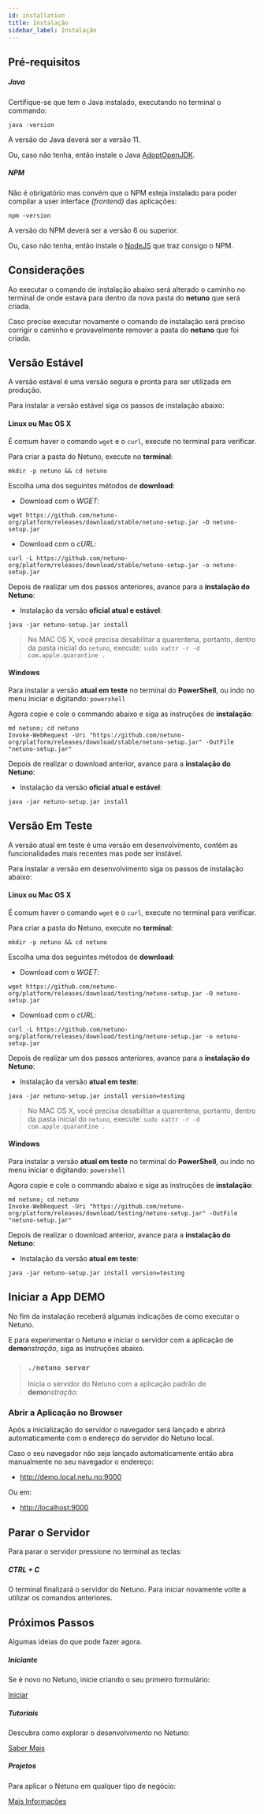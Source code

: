 ```yaml
---
id: installation
title: Instalação
sidebar_label: Instalação
---
```


## Pré-requisitos

##### Java

Certifique-se que tem o Java instalado, executando no terminal o commando:

`java -version`

A versão do Java deverá ser a versão 11.

Ou, caso não tenha, então instale o Java <a href="https://adoptopenjdk.net/" target="_blank">AdoptOpenJDK</a>.

##### NPM

Não é obrigatório mas convém que o NPM esteja instalado para poder compilar a user interface _(frontend)_ das aplicações:

`npm -version`

A versão do NPM deverá ser a versão 6 ou superior.

Ou, caso não tenha, então instale o <a href="https://nodejs.org/" target="_blank">NodeJS</a> que traz consigo o NPM.

## Considerações

Ao executar o comando de instalação abaixo será alterado o caminho no terminal de onde estava para dentro da nova pasta do **netuno** que será criada.

Caso precise executar novamente o comando de instalação será preciso corrigir o caminho e provavelmente remover a pasta do **netuno** que foi criada.

## Versão Estável

A versão estável é uma versão segura e pronta para ser utilizada em produção.

Para instalar a versão estável siga os passos de instalação abaixo:

#### Linux ou Mac OS X

É comum haver o comando `wget` e o `curl`, execute no terminal para verificar.

Para criar a pasta do Netuno, execute no **terminal**:

```plaintext
mkdir -p netuno && cd netuno
```

Escolha uma dos seguintes métodos de **download**:

* Download com o *WGET*:

```plaintext
wget https://github.com/netuno-org/platform/releases/download/stable/netuno-setup.jar -O netuno-setup.jar
```

* Download com o *cURL*:

```plaintext
curl -L https://github.com/netuno-org/platform/releases/download/stable/netuno-setup.jar -o netuno-setup.jar
```

Depois de realizar um dos passos anteriores, avance para a **instalação do Netuno**:

* Instalação da versão **oficial atual e estável**:

```plaintext
java -jar netuno-setup.jar install
```

> No MAC OS X, você precisa desabilitar a quarentena, portanto, dentro da pasta inicial do `netuno`, execute:
> `sudo xattr -r -d com.apple.quarantine .`

#### Windows

Para instalar a versão **atual em teste** no terminal do **PowerShell**, ou indo no menu iniciar e digitando: `powershell`

Agora copie e cole o commando abaixo e siga as instruções de **instalação**:

```plaintext
md netuno; cd netuno
Invoke-WebRequest -Uri "https://github.com/netuno-org/platform/releases/download/stable/netuno-setup.jar" -OutFile "netuno-setup.jar"
```

Depois de realizar o download anterior, avance para a **instalação do Netuno**:

* Instalação da versão **oficial atual e estável**:

```plaintext
java -jar netuno-setup.jar install
```

## Versão Em Teste

A versão atual em teste é uma versão em desenvolvimento, contém as funcionalidades mais recentes mas pode ser instável.

Para instalar a versão em desenvolvimento siga os passos de instalação abaixo:

#### Linux ou Mac OS X

É comum haver o comando `wget` e o `curl`, execute no terminal para verificar.

Para criar a pasta do Netuno, execute no **terminal**:

```plaintext
mkdir -p netuno && cd netuno
```

Escolha uma dos seguintes métodos de **download**:

* Download com o *WGET*:

```plaintext
wget https://github.com/netuno-org/platform/releases/download/testing/netuno-setup.jar -O netuno-setup.jar
```

* Download com o *cURL*:

```plaintext
curl -L https://github.com/netuno-org/platform/releases/download/testing/netuno-setup.jar -o netuno-setup.jar
```

Depois de realizar um dos passos anteriores, avance para a **instalação do Netuno**:

* Instalação da versão **atual em teste**:

```plaintext
java -jar netuno-setup.jar install version=testing
```

> No MAC OS X, você precisa desabilitar a quarentena, portanto, dentro da pasta inicial do `netuno`, execute:
> `sudo xattr -r -d com.apple.quarantine .`

#### Windows

Para instalar a versão **atual em teste** no terminal do **PowerShell**, ou indo no menu iniciar e digitando: `powershell`

Agora copie e cole o commando abaixo e siga as instruções de **instalação**:

```plaintext
md netuno; cd netuno
Invoke-WebRequest -Uri "https://github.com/netuno-org/platform/releases/download/testing/netuno-setup.jar" -OutFile "netuno-setup.jar"
```

Depois de realizar o download anterior, avance para a **instalação do Netuno**:

* Instalação da versão **atual em teste**:

```plaintext
java -jar netuno-setup.jar install version=testing
```

## Iniciar a App DEMO

No fim da instalação receberá algumas indicações de como executar o Netuno.

E para experimentar o Netuno e iniciar o servidor com a aplicação de **demo**_nstração_, siga as instruções abaixo.


> ### `./netuno server`
>
> Inicia o servidor do Netuno com a aplicação padrão de **demo**_nstração_:

### Abrir a Aplicação no Browser

Após a inicialização do servidor o navegador será lançado e abrirá automaticamente com o endereço do servidor do Netuno local.

Caso o seu navegador não seja lançado automaticamente então abra manualmente no seu navegador o endereço:

* <a href="http://demo.local.netu.no:9000" target="_blank">http://demo.local.netu.no:9000</a>

Ou em:

* <a href="http://localhost:9000" target="_blank">http://localhost:9000</a>

## Parar o Servidor

Para parar o servidor pressione no terminal as teclas:

##### CTRL + C

O terminal finalizará o servidor do Netuno. Para iniciar novamente volte a utilizar os comandos anteriores.

## Próximos Passos

Algumas ideias do que pode fazer agora.

##### Iniciante

Se é novo no Netuno, inicie criando o seu primeiro formulário:

<a class="button" href="/docs/pt-PT/academy/start/demonstration/form/">Iniciar</a>

##### Tutoriais

Descubra como explorar o desenvolvimento no Netuno:

<a class="button" href="/docs/pt-PT/library/tutorials/">Saber Mais</a>

##### Projetos

Para aplicar o Netuno em qualquer tipo de negócio: 

<a class="button" href="/docs/pt-PT/academy/strategy/">Mais Informações</a>
